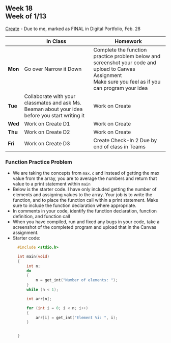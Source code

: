 ## Week 18 <br>Week of 1/13

[Create](/apcsp/curriculum/pt/create) - Due to me, marked as FINAL in Digital Portfolio, Feb. 28

  |       |In Class               |Homework   |
  |-------|---------              |---------  |
  |**Mon**|Go over Narrow it Down |Complete the function practice problem below and screenshot your code and upload to Canvas Assignment<br>Make sure you feel as if you can program your idea |
  |**Tue**|Collaborate with your classmates and ask Ms. Beaman about your idea before you start writing it |Work on Create |
  |**Wed**|Work on Create D1 |Work on Create |
  |**Thu**|Work on Create D2 |Work on Create |
  |**Fri**|Work on Create D3 |Create Check-In 2 Due by end of class in Teams |

<!-- <img src="https://pbs.twimg.com/media/EatR2YNU4AIzJ8N.jpg" alt="filter pset blur" height="400"> -->

### Function Practice Problem

- We are taking the concepts from `max.c` and instead of getting the max value from the array, you are to average the numbers and return that value to a print statement within `main`
- Below is the starter code. I have only included getting the number of elements and assigning values to the array. Your job is to write the function, and to place the function call within a print statement. Make sure to include the function declaration where appropriate.
- In comments in your code, identify the function declaration, function definition, and function call
- When you have compiled, run and fixed any bugs in your code, take a screenshot of the completed program and upload that in the Canvas assignment.
- Starter code:
  ```c
    #include <stdio.h>

    int main(void)
    {
        int n;
        do
        {
            n = get_int("Number of elements: ");
        }
        while (n < 1);

        int arr[n];

        for (int i = 0; i < n; i++)
        {
            arr[i] = get_int("Element %i: ", i);
        }

  
    }
  ```

<meta http-equiv="refresh" content="300"/>